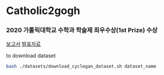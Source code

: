 # Catholic2gogh

### 2020 가톨릭대학교 수학과 학술제 최우수상(1st Prize) 수상

[보고서](https://github.com/J-TKim/Catholic2Gogh/blob/master/Catholic2Gogh.pdf)
[발표자료](https://github.com/J-TKim/Catholic2Gogh/blob/master/Catholic2Gogh_ppt.pdf)

to download dataset

```bash
bash ./datasets/download_cyclegan_dataset.sh dataset_name
```
